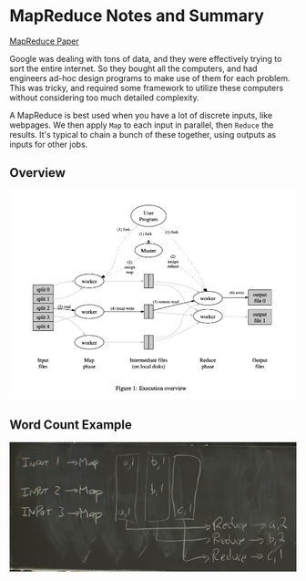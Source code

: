# MapReduce Notes and Summary

[MapReduce Paper](https://pdos.csail.mit.edu/6.824/papers/mapreduce.pdf)

Google was dealing with tons of data, and they were effectively trying to sort the entire internet. So they bought all the computers, and had engineers ad-hoc design programs to make use of them for each problem. This was tricky, and required some framework to utilize these computers without considering too much detailed complexity.

A MapReduce is best used when you have a lot of discrete inputs, like webpages. We then apply `Map` to each input in parallel, then `Reduce` the results. It's typical to chain a bunch of these together, using outputs as inputs for other jobs.

## Overview

![Overview](overview.png)

## Word Count Example

![Word count](word-count.png)
